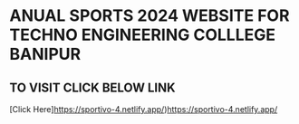 # ANUAL SPORTS 2024 WEBSITE FOR TECHNO ENGINEERING COLLLEGE BANIPUR
## TO VISIT CLICK BELOW LINK
[Click Here]https://sportivo-4.netlify.app/)https://sportivo-4.netlify.app/
